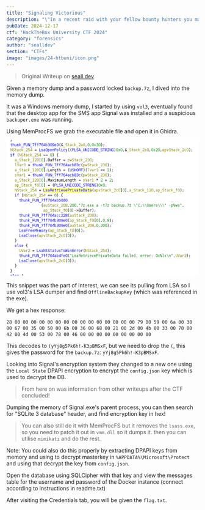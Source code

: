 ```yaml
---
title: "Signaling Victorious"
description: "\"In a recent raid with your fellow bounty hunters you managed to recover a memory dump and a backup archive of the Frontier Board's Operation Center! The Board knows the Starry Spurr lies within your grasp and they are getting even more desperate... Uncover whatever secrets lie within the artefacts you are given and find a way to halt the Board's plans!! Note: Carefully read the `readme.txt` in the downloadables!\""
pubDate: 2024-12-17
ctf: "HackTheBox University CTF 2024"
category: "forensics"
author: "sealldev"
section: "CTFs"
image: "images/24-htbuni/icon.png"
---
```


> Original Writeup on [seall.dev](https://seall.dev/posts/htbunictf2024#signaling-victorious)

Given a memory dump and a password locked `backup.7z`, I dived into the memory dump.

It was a Windows memory dump, I started by using `vol3`, eventually found that the desktop app for the SMS app Signal was installed and a suspicious `backuper.exe` was running.

Using MemProcFS we grab the executable file and open it in Ghidra.

![signallingsnipper.png](images/24-htbuni/signallingsnipper.png)

This snippet was the part of interest, we can see its pulling from LSA so I use vol3's LSA dumper and find `OfflineBackupKey` (which was referenced in the exe).

We get a hex response:
```
28 00 00 00 00 00 00 00 00 00 00 00 00 00 00 00 79 00 59 00 6a 00 38 00 67 00 35 00 50 00 6b 00 36 00 68 00 21 00 2d 00 4b 00 33 00 70 00 42 00 4d 00 53 00 78 00 46 00 00 00 00 00 00 00 00 00
```

This decodes to `(yYj8g5Pk6h!-K3pBMSxF`, but we need to drop the `(`, this gives the password for the `backup.7z`: `yYj8g5Pk6h!-K3pBMSxF`.

Looking into Signal's encryption system they changed to a new one using the `Local State` DPAPI encryption to encrypt the `config.json` key which is used to decrypt the DB.

> From here on was information from other writeups after the CTF concluded!

Dumping the memory of Signal.exe's parent process, you can then search for "SQLite 3 database" header, and find encryption key in hex!

> You can also still do it with MemProcFS but it removes the `lsass.exe`, so you need to patch it out in `vmm.dll` so it dumps it. then you can utilise `mimikatz` and do the rest.

Note: You could also do this properly by extracting DPAPI keys from memory and using to decrypt masterkey in `%APPDATA%\Microsoft\Protect` and using that decrypt the key from `config.json`.

Open the database using SQLCipher with that key and view the messages table for the username and password of the Docker instance (connect according to instructions in readme.txt)

After visiting the Credentials tab, you will be given the `flag.txt`.